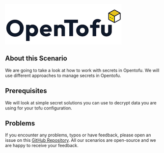 ![Opentofu Logo](../../assets/logos/opentofu.png)

## About this Scenario
We are going to take a look at how to work with secrets in Opentofu. We will use different approaches to manage secrets in Opentofu.

## Prerequisites

We will look at simple secret solutions you can use to decrypt data you are using for your tofu configuration.

## Problems

If you encounter any problems, typos or have feedback, please open an issue on this [GitHub Repository](https://github.com/peak-scale/koda-scenarios). All our scenarios are open-source and we are happy to receive your feedback.